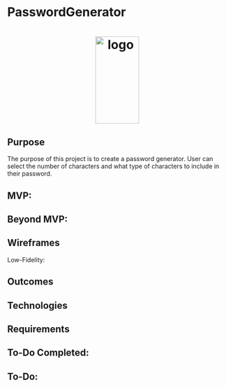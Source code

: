 # PasswordGenerator

<div align="center">


</div>
<h1 align="center">
<img src="https://i.ibb.co/gzD3Znr/lock-g823d15b0f-640.png" alt="logo" width="100" height="200"/>





</h1>

## Purpose
The purpose of this project is to create a password generator. User can select the number of characters and what type of characters to include in their password.




## MVP:

## Beyond MVP:



## Wireframes
Low-Fidelity:




## Outcomes




## Technologies


## Requirements


 

## To-Do Completed:


## To-Do:



